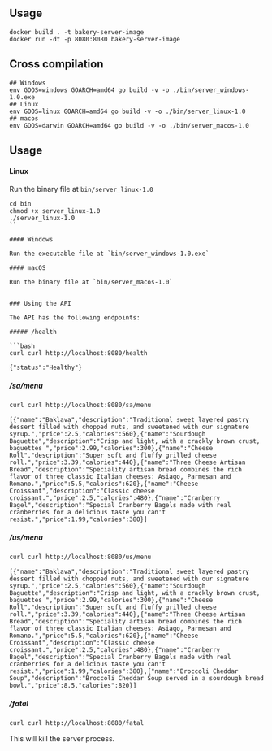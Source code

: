 

## Usage

```
docker build . -t bakery-server-image
docker run -dt -p 8080:8080 bakery-server-image
```

## Cross compilation

```
## Windows
env GOOS=windows GOARCH=amd64 go build -v -o ./bin/server_windows-1.0.exe
## Linux
env GOOS=linux GOARCH=amd64 go build -v -o ./bin/server_linux-1.0
## macos
env GOOS=darwin GOARCH=amd64 go build -v -o ./bin/server_macos-1.0
```


## Usage

#### Linux

Run the binary file at `bin/server_linux-1.0`
```
cd bin
chmod +x server_linux-1.0
./server_linux-1.0
``

#### Windows

Run the executable file at `bin/server_windows-1.0.exe`

#### macOS

Run the binary file at `bin/server_macos-1.0`


### Using the API

The API has the following endpoints:

##### /health

```bash
curl curl http://localhost:8080/health
```

```
{"status":"Healthy"}
```


##### /sa/menu

```bash
curl curl http://localhost:8080/sa/menu
```

```
[{"name":"Baklava","description":"Traditional sweet layered pastry dessert filled with chopped nuts, and sweetened with our signature syrup.","price":2.5,"calories":560},{"name":"Sourdough Baguette","description":"Crisp and light, with a crackly brown crust, baguettes ","price":2.99,"calories":300},{"name":"Cheese Roll","description":"Super soft and fluffy grilled cheese roll.","price":3.39,"calories":440},{"name":"Three Cheese Artisan Bread","description":"Speciality artisan bread combines the rich flavor of three classic Italian cheeses: Asiago, Parmesan and Romano.","price":5.5,"calories":620},{"name":"Cheese Croissant","description":"Classic cheese croissant.","price":2.5,"calories":480},{"name":"Cranberry Bagel","description":"Special Cranberry Bagels made with real cranberries for a delicious taste you can't resist.","price":1.99,"calories":380}]
```


##### /us/menu

```bash
curl curl http://localhost:8080/us/menu
```

```
[{"name":"Baklava","description":"Traditional sweet layered pastry dessert filled with chopped nuts, and sweetened with our signature syrup.","price":2.5,"calories":560},{"name":"Sourdough Baguette","description":"Crisp and light, with a crackly brown crust, baguettes ","price":2.99,"calories":300},{"name":"Cheese Roll","description":"Super soft and fluffy grilled cheese roll.","price":3.39,"calories":440},{"name":"Three Cheese Artisan Bread","description":"Speciality artisan bread combines the rich flavor of three classic Italian cheeses: Asiago, Parmesan and Romano.","price":5.5,"calories":620},{"name":"Cheese Croissant","description":"Classic cheese croissant.","price":2.5,"calories":480},{"name":"Cranberry Bagel","description":"Special Cranberry Bagels made with real cranberries for a delicious taste you can't resist.","price":1.99,"calories":380},{"name":"Broccoli Cheddar Soup","description":"Broccoli Cheddar Soup served in a sourdough bread bowl.","price":8.5,"calories":820}]
```


##### /fatal

```bash
curl curl http://localhost:8080/fatal
```

This will kill the server process.